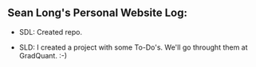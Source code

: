 ## Sean Long's Personal Website Log:


- SDL: Created repo.


- SLD: I created a project with some To-Do's. We'll go throught them at GradQuant. :-)

